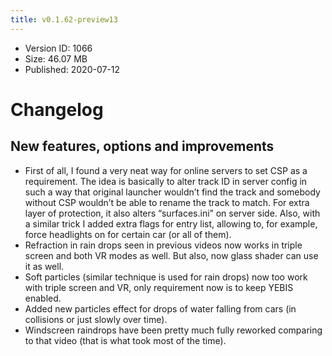 ```yaml
---
title: v0.1.62-preview13
---
```


*   Version ID: 1066
*   Size: 46.07 MB
*   Published: 2020-07-12

# Changelog

## New features, options and improvements

*   First of all, I found a very neat way for online servers to set CSP as a requirement. The idea is basically to alter track ID in server config in such a way that original launcher wouldn’t find the track and somebody without CSP wouldn’t be able to rename the track to match. For extra layer of protection, it also alters “surfaces.ini” on server side. Also, with a similar trick I added extra flags for entry list, allowing to, for example, force headlights on for certain car (or all of them).
*   Refraction in rain drops seen in previous videos now works in triple screen and both VR modes as well. But also, now glass shader can use it as well.
*   Soft particles (similar technique is used for rain drops) now too work with triple screen and VR, only requirement now is to keep YEBIS enabled. 
*   Added new particles effect for drops of water falling from cars (in collisions or just slowly over time). 
*   Windscreen raindrops have been pretty much fully reworked comparing to that video (that is what took most of the time).
